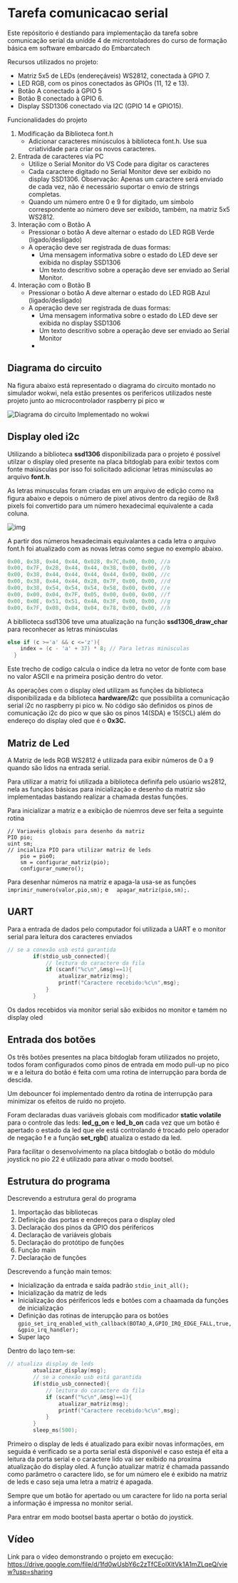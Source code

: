# Tarefa comunicacao serial

Este repósitorio é destiando para implementação da tarefa sobre comunicação serial da unidde 4 de microntoladores do curso de formação básica em software embarcado do Embarcatech

Recursos utilizados no projeto:

* Matriz 5x5 de LEDs (endereçáveis) WS2812, conectada à GPIO 7.
* LED RGB, com os pinos conectados às GPIOs (11, 12 e 13).
* Botão A conectado à GPIO 5
* Botão B conectado à GPIO 6.
* Display SSD1306 conectado via I2C (GPIO 14 e GPIO15).

Funcionalidades do projeto

1. Modificação da Biblioteca font.h
   * Adicionar caracteres minúsculos à biblioteca font.h. Use sua criatividade para criar os novos
     caracteres.
2. Entrada de caracteres via PC
   * Utilize o Serial Monitor do VS Code para digitar os caracteres
   * Cada caractere digitado no Serial Monitor deve ser exibido no display SSD1306.
     Observação: Apenas um caractere será enviado de cada vez, não é necessário suportar o
     envio de strings completas.
   * Quando um número entre 0 e 9 for digitado, um símbolo correspondente ao número deve
     ser exibido, também, na matriz 5x5 WS2812.
3. Interação com o Botão A
   * Pressionar o botão A deve alternar o estado do LED RGB Verde (ligado/desligado)
   * A operação deve ser registrada de duas formas:
     * Uma mensagem informativa sobre o estado do LED deve ser exibida no display
       SSD1306
     * Um texto descritivo sobre a operação deve ser enviado ao Serial Monitor.
4. Interação com o Botão B
   * Pressionar o botão A deve alternar o estado do LED RGB Azul (ligado/desligado)
   * A operação deve ser registrada de duas formas:
     * Uma mensagem informativa sobre o estado do LED deve ser exibida no display
       SSD1306
     * Um texto descritivo sobre a operação deve ser enviado ao Serial Monitor
     * 

## Diagrama do circuito

Na figura abaixo está representado o diagrama do circuito montado no simulador wokwi, nela estão presentes os perifericos utilizados neste projeto junto ao microcontrolador raspberry pi pico w

![Diagrama do circuito Implementado no wokwi](https://github.com/ALrEcompUefs/Tarefa_comunicacao_serial/blob/main/img/img1.png?raw=true "Diagrama do circuito")

## Display oled i2c

Utilizando a biblioteca  **ssd1306** disponibilizada para o projeto é possível utilzar o display oled presente na placa bitdoglab para exibir textos com fonte maiúsculas por isso foi solicitado adicionar letras minúsculas ao arquivo **font.h**.

As letras minusculas foram criadas em um arquivo de edição como na figura abaixo e depois o número de pixel ativos dentro da região de 8x8 pixels foi convertido para um número hexadecimal equivalente a cada coluna.

![img](https://github.com/ALrEcompUefs/Tarefa_comunicacao_serial/blob/main/img/img2.png?raw=true "Criação das fontes")

A partir dos números hexadecimais equivalantes a cada letra o arquivo font.h foi atualizado com as novas letras como segue no exemplo abaixo.

```c
0x00, 0x38, 0x44, 0x44, 0x028, 0x7C,0x00, 0x00, //a
0x00, 0x7F, 0x28, 0x44, 0x44, 0x38, 0x00, 0x00, //b
0x00, 0x38, 0x44, 0x44, 0x44, 0x44, 0x00, 0x00, //c
0x00, 0x38, 0x44, 0x44, 0x28, 0x7F, 0x00, 0x00, //d
0x00, 0x38, 0x54, 0x54, 0x54, 0x58, 0x00, 0x00, //e
0x00, 0x00, 0x04, 0x7F, 0x05, 0x00, 0x00, 0x00, //f
0x00, 0x0E, 0x51, 0x51, 0x4A, 0x3F, 0x00, 0x00, //g
0x00, 0x7F, 0x08, 0x04, 0x04, 0x78, 0x00, 0x00, //h
```

A bibllioteca ssd1306 teve uma atualização na função **ssd1306_draw_char** para reconhecer as letras minúsculas

```c
else if (c >='a' && c <='z'){
    index = (c - 'a' + 37) * 8; // Para letras minúsculas
  }
```

Este trecho de codígo calcula o indice da letra no vetor de fonte com base no valor ASCII e na primeira posição dentro do vetor.

As operações com o display oled utilizam as funções da biblioteca disponibilizada e da biblioteca **hardware/i2**c que possibilita a comunicação serial i2c no raspberry pi pico w. No código são definidos os pinos de comunicação i2c do pico w que são os pinos 14(SDA) e 15(SCL) além do endereço do display oled que é o **0x3C.**

## Matriz de Led

A Matriz de leds RGB WS2812 é utilizada para exibir números de 0 a 9 quando são lidos na entrada serial.

Para utilizar a matriz foi utilizada a biblioteca definifa pelo usúario ws2812, nela as funçãos básicas para inicialização e desenho da matriz são implementadas bastando realizar a chamada destas funções.

Para inicializar a matriz e a exibição de núemros deve ser feita a seguinte rotina

```
// Variavéis globais para desenho da matriz
PIO pio;
uint sm;
// incializa PIO para utilizar matriz de leds
    pio = pio0;
    sm = configurar_matriz(pio);
    configurar_numero();

```

Para desenhar números na matriz e apaga-la usa-se as funções ` imprimir_numero(valor,pio,sm);` e `  apagar_matriz(pio,sm);.`

## UART

Para a entrada de dados pelo computador foi utilizada a UART e o monitor serial para leitura dos caracteres enviados

```c
// se a conexão usb está garantida
        if(stdio_usb_connected){
            // leitura do caractere da fila
            if (scanf("%c\n",&msg)==1){
                atualizar_matriz(msg);
                printf("Caractere recebido:%c\n",msg);
            }
        }
```

Os dados recebidos via monitor serial são exibidos no monitor e tamém no display oled

## Entrada dos botões

Os três botões presentes na placa bitdoglab foram utilizados no projeto, todos foram configurados como pinos de entrada em modo pull-up no pico w e a leitura do botão é feita com uma rotina de interrupção para borda de descida.

Um debouncer foi implementado dentro da rotina de interrupção para minimizar os efeitos de ruído no projeto.

Foram declaradas duas variáveis globais com modificador **static volatile** para o controle das leds: **led_g_on** e **led_b_on** cada vez que um botão é apertado o estado da led que ele está controlando é trocado pelo operador de negação **!** e a função **set_rgb(**) atualiza o estado da led.

Para facilitar o desenvolvimento na placa bitdoglab o botão do módulo joystick no pio 22 é utilizado para ativar o modo bootsel.

## Estrutura do programa

Descrevendo a estrutura geral do programa

1. Importação das bibliotecas
2. Definição das portas e endereços para o display oled
3. Declaração dos pinos da GPIO dos périfericos
4. Declaração de variáveis globais
5. Declaração do protótipo de funções
6. Função main
7. Declaração de funções

Descrevendo a função main temos:

* Inicialização da entrada e saída padrão `stdio_init_all();`
* Inicialização da matriz de leds
* Inicialização dos périfericos leds e botões com a chaamada da funções de inicialização
* Definição das rotinas de interupção para os botões `gpio_set_irq_enabled_with_callback(BOTAO_A,GPIO_IRQ_EDGE_FALL,true,&gpio_irq_handler);`
* Super laço

Dentro do laço tem-se:

```c
// atualiza display de leds
        atualizar_display(msg);
        // se a conexão usb está garantida
        if(stdio_usb_connected){
            // leitura do caractere da fila
            if (scanf("%c\n",&msg)==1){
                atualizar_matriz(msg);
                printf("Caractere recebido:%c\n",msg);
            }
        }
        sleep_ms(500);
```

Primeiro o display de leds é atualizado para exibir novas informações, em seguida é verificado se a porta serial está disponivél e caso esteja éf eita a leitura da porta serial e o caractere lido vai ser exibido na proxíma atualização do display oled. A função atualizar matriz é chamada passando como parâmetro o caractere lido, se for um número ele é exibido na matriz de leds e caso seja uma letra a matriz é apagada.

Sempre que um botão for apertado ou um caractere for lido na porta serial a informação é impressa no monitor serial.

Para entrar em modo bootsel basta apertar o botão do joystick.

## Vídeo

Link para o vídeo demonstrando o projeto em execução: https://drive.google.com/file/d/1fd0wUsbY6c2zTfCEolXltVk1A1mZLqeQ/view?usp=sharing
